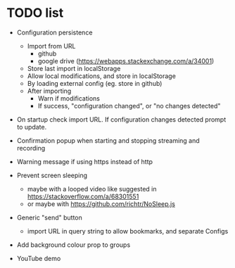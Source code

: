 # TODO list

- Configuration persistence
  - Import from URL
    - github
    - google drive (https://webapps.stackexchange.com/a/34001)
  - Store last import in localStorage
  - Allow local modifications, and store in localStorage
  - By loading external config (eg. store in github)
  - After importing
    - Warn if modifications
    - If success, "configuration changed", or "no changes detected"

- On startup check import URL. If configuration changes detected prompt to update.

- Confirmation popup when starting and stopping streaming and recording

- Warning message if using https instead of http

- Prevent screen sleeping
  - maybe with a looped video like suggested in https://stackoverflow.com/a/68301551
  - or maybe with https://github.com/richtr/NoSleep.js

- Generic "send" button
  - import URL in query string to allow bookmarks, and separate Configs

- Add background colour prop to groups

- YouTube demo
